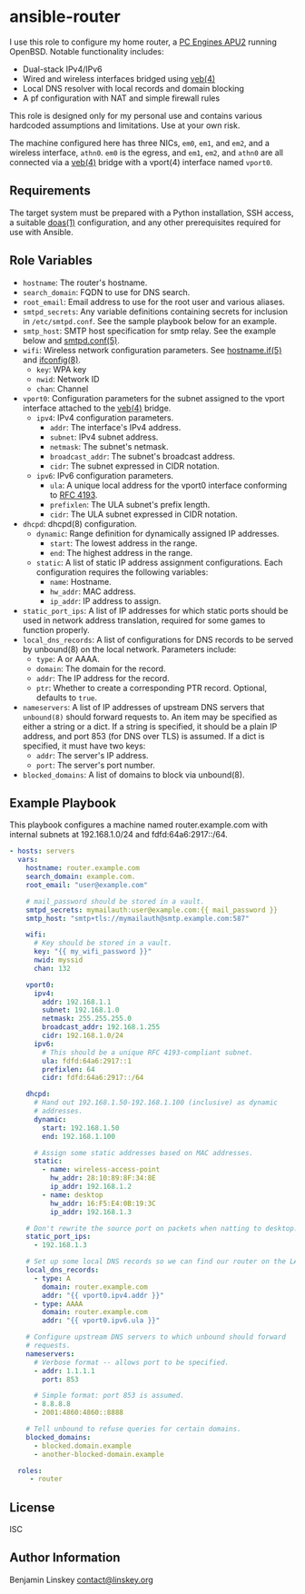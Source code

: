 ansible-router
==============

I use this role to configure my home router, a [PC Engines APU2][apu2] running
OpenBSD. Notable functionality includes:

- Dual-stack IPv4/IPv6
- Wired and wireless interfaces bridged using [veb(4)][]
- Local DNS resolver with local records and domain blocking
- A pf configuration with NAT and simple firewall rules

This role is designed only for my personal use and contains various hardcoded
assumptions and limitations. Use at your own risk.

The machine configured here has three NICs, `em0`, `em1`, and `em2`, and
a wireless interface, `athn0`. `em0` is the egress, and `em1`, `em2`, and
`athn0` are all connected via a [veb(4)][] bridge with a vport(4) interface
named `vport0`.

Requirements
------------

The target system must be prepared with a Python installation, SSH access,
a suitable [doas(1)][] configuration, and any other prerequisites required
for use with Ansible.

Role Variables
--------------

- `hostname`: The router's hostname.
- `search_domain`: FQDN to use for DNS search.
- `root_email`: Email address to use for the root user and various aliases.
- `smtpd_secrets`: Any variable definitions containing secrets for inclusion
  in `/etc/smtpd.conf`. See the sample playbook below for an example.
- `smtp_host`: SMTP host specification for smtp relay. See the example below
  and [smtpd.conf(5)][].
- `wifi`: Wireless network configuration parameters. See [hostname.if(5)][] and
  [ifconfig(8)][].
	- `key`: WPA key
	- `nwid`: Network ID
	- `chan`: Channel
- `vport0`: Configuration parameters for the subnet assigned to the vport
  interface attached to the [veb(4)][] bridge.
  	- `ipv4`: IPv4 configuration parameters.
		- `addr`: The interface's IPv4 address.
		- `subnet`: IPv4 subnet address.
		- `netmask`: The subnet's netmask.
		- `broadcast_addr`: The subnet's broadcast address.
		- `cidr`: The subnet expressed in CIDR notation.
	- `ipv6`: IPv6 configuration parameters.
		- `ula`: A unique local address for the vport0 interface
		  conforming to [RFC 4193][].
		- `prefixlen`: The ULA subnet's prefix length.
		- `cidr`: The ULA subnet expressed in CIDR notation.
- `dhcpd`: dhcpd(8) configuration.
	- `dynamic`: Range definition for dynamically assigned IP addresses.
		- `start`: The lowest address in the range.
		- `end`: The highest address in the range.
	- `static`: A list of static IP address assignment configurations. Each
	  configuration requires the following variables:
		- `name`: Hostname.
		- `hw_addr`: MAC address.
		- `ip_addr`: IP address to assign.
- `static_port_ips`: A list of IP addresses for which static ports should be
  used in network address translation, required for some games to function
  properly.
- `local_dns_records`: A list of configurations for DNS records to be served by
  unbound(8) on the local network. Parameters include:
	- `type`: A or AAAA.
	- `domain`: The domain for the record.
	- `addr`: The IP address for the record.
	- `ptr`: Whether to create a corresponding PTR record.
	  Optional, defaults to `true`.
- `nameservers`: A list of IP addresses of upstream DNS servers that
  `unbound(8)` should forward requests to. An item may be specified as either
  a string or a dict. If a string is specified, it should be a plain IP
  address, and port 853 (for DNS over TLS) is assumed.  If a dict is specified,
  it must have two keys:
	- `addr`: The server's IP address.
	- `port`: The server's port number.
- `blocked_domains`: A list of domains to block via unbound(8).

Example Playbook
----------------

This playbook configures a machine named router.example.com with internal
subnets at 192.168.1.0/24 and fdfd:64a6:2917::/64.

```yaml
- hosts: servers
  vars:
    hostname: router.example.com
    search_domain: example.com.
    root_email: "user@example.com"

    # mail_password should be stored in a vault.
    smtpd_secrets: mymailauth:user@example.com:{{ mail_password }}
    smtp_host: "smtp+tls://mymailauth@smtp.example.com:587"

    wifi:
      # Key should be stored in a vault.
      key: "{{ my_wifi_password }}"
      nwid: myssid
      chan: 132

    vport0:
      ipv4:
        addr: 192.168.1.1
        subnet: 192.168.1.0
        netmask: 255.255.255.0
        broadcast_addr: 192.168.1.255
        cidr: 192.168.1.0/24
      ipv6:
        # This should be a unique RFC 4193-compliant subnet.
        ula: fdfd:64a6:2917::1
        prefixlen: 64
        cidr: fdfd:64a6:2917::/64

    dhcpd:
      # Hand out 192.168.1.50-192.168.1.100 (inclusive) as dynamic
      # addresses.
      dynamic:
        start: 192.168.1.50
        end: 192.168.1.100

      # Assign some static addresses based on MAC addresses.
      static:
        - name: wireless-access-point
          hw_addr: 28:10:89:8F:34:8E
          ip_addr: 192.168.1.2
        - name: desktop
          hw_addr: 16:F5:E4:0B:19:3C
          ip_addr: 192.168.1.3

    # Don't rewrite the source port on packets when natting to desktop.
    static_port_ips:
      - 192.168.1.3

    # Set up some local DNS records so we can find our router on the LAN.
    local_dns_records:
      - type: A
        domain: router.example.com
        addr: "{{ vport0.ipv4.addr }}"
      - type: AAAA
        domain: router.example.com
        addr: "{{ vport0.ipv6.ula }}"

    # Configure upstream DNS servers to which unbound should forward
    # requests.
    nameservers:
      # Verbose format -- allows port to be specified.
      - addr: 1.1.1.1
        port: 853

      # Simple format: port 853 is assumed.
      - 8.8.8.8
      - 2001:4860:4860::8888

    # Tell unbound to refuse queries for certain domains.
    blocked_domains:
      - blocked.domain.example
      - another-blocked-domain.example

  roles:
     - router
```

License
-------

ISC

Author Information
------------------

Benjamin Linskey
<contact@linskey.org>

[apu2]: https://www.pcengines.ch/apu2.htm
[veb(4)]: https://man.openbsd.org/veb.4
[doas(1)]: https://man.openbsd.org/man1/doas.1
[smtpd.conf(5)]: https://man.openbsd.org/smtpd.conf
[hostname.if(5)]: https://man.openbsd.org/hostname.if
[ifconfig(8)]: https://man.openbsd.org/ifconfig
[RFC 4193]: https://www.rfc-editor.org/rfc/rfc4193
[dhcpd(8)]: https://man.openbsd.org/dhcpd
[unbound(8)]: https://man.openbsd.org/unbound
